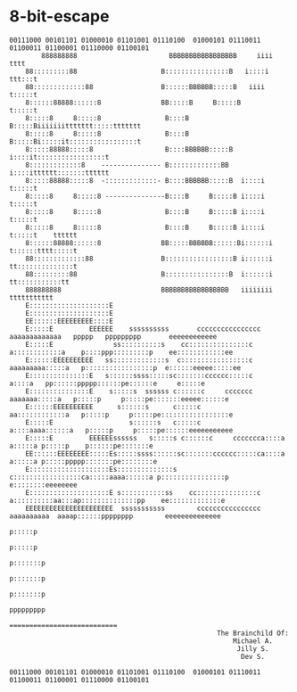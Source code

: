 # 8-bit-escape

	00111000 00101101 01000010 01101001 01110100  01000101 01110011 01100011 01100001 01110000 01100101
            888888888                       BBBBBBBBBBBBBBBBB     iiii          tttt
   		88:::::::::88                     B::::::::::::::::B   i::::i      ttt:::t                                                                                                         
 		88:::::::::::::88                 B::::::BBBBBB:::::B   iiii       t:::::t                                                                                                            
		8::::::88888::::::8               BB:::::B     B:::::B             t:::::t                                                                                                     
		8:::::8     8:::::8                B::::B     B:::::Biiiiiiittttttt:::::ttttttt             
		8:::::8     8:::::8                B::::B     B:::::Bi:::::it:::::::::::::::::t            
 		8:::::88888:::::8                  B::::BBBBBB:::::B  i::::it:::::::::::::::::t            
  		8:::::::::::::8    --------------- B:::::::::::::BB   i::::itttttt:::::::tttttt           
 		8:::::88888:::::8  -:::::::::::::- B::::BBBBBB:::::B  i::::i      t:::::t                 
		8:::::8     8:::::8 ---------------B::::B     B:::::B i::::i      t:::::t                 
		8:::::8     8:::::8                B::::B     B:::::B i::::i      t:::::t                                  
		8:::::8     8:::::8                B::::B     B:::::B i::::i      t:::::t    tttttt                
		8::::::88888::::::8               BB:::::BBBBBB::::::Bi::::::i     t::::::tttt:::::t              
 		88:::::::::::::88                 B:::::::::::::::::B i::::::i     tt::::::::::::::t     
   		88:::::::::88                     B::::::::::::::::B  i::::::i       tt:::::::::::tt        
     	888888888                         BBBBBBBBBBBBBBBBB   iiiiiiii         ttttttttttt
        E::::::::::::::::::::E                                                                                              
        E::::::::::::::::::::E                                                                                              
        EE::::::EEEEEEEEE::::E                                                                                              
        E:::::E         EEEEEE    ssssssssss       cccccccccccccccc  aaaaaaaaaaaaa   ppppp   ppppppppp       eeeeeeeeeeee    
        E:::::E               ss::::::::::s    cc:::::::::::::::c  a::::::::::::a    p::::ppp:::::::::p    ee::::::::::::ee  
        E::::::EEEEEEEEEE   ss:::::::::::::s  c:::::::::::::::::c  aaaaaaaaa:::::a   p:::::::::::::::::p  e::::::eeeee:::::ee
        E:::::::::::::::E   s::::::ssss:::::sc:::::::cccccc:::::c           a::::a   pp::::::ppppp::::::pe::::::e     e:::::e
        E:::::::::::::::E    s:::::s  ssssss c::::::c     ccccccc    aaaaaaa:::::a   p:::::p     p:::::pe:::::::eeeee::::::e
        E::::::EEEEEEEEEE      s::::::s      c:::::c               aa::::::::::::a   p:::::p     p:::::pe:::::::::::::::::e
        E:::::E                   s::::::s   c:::::c              a::::aaaa::::::a   p:::::p     p:::::pe::::::eeeeeeeeeee  
        E:::::E         EEEEEEssssss   s:::::s c::::::c     ccccccca::::a    a:::::a p:::::p    p::::::pe:::::::e           
        EE::::::EEEEEEEE:::::Es:::::ssss::::::sc:::::::cccccc:::::ca::::a    a:::::a p:::::ppppp:::::::pe::::::::e          
        E::::::::::::::::::::Es::::::::::::::s  c:::::::::::::::::ca:::::aaaa::::::a p::::::::::::::::p  e::::::::eeeeeeee  
        E::::::::::::::::::::E s:::::::::::ss    cc:::::::::::::::c a::::::::::aa:::ap::::::::::::::pp    ee:::::::::::::e  
        EEEEEEEEEEEEEEEEEEEEEE  sssssssssss        cccccccccccccccc  aaaaaaaaaa  aaaap::::::pppppppp        eeeeeeeeeeeeee  
                                                                                      p:::::p                                
                                                                                      p:::::p                                
                                                                                     p:::::::p                               
                                                                                     p:::::::p                               
                                                                                     p:::::::p                               
                                                                                     ppppppppp
                                                    ===========================
                                                        The Brainchild Of:
                                                            Michael A.
                                                             Jilly S.
                                                              Dev S.

    00111000 00101101 01000010 01101001 01110100  01000101 01110011 01100011 01100001 01110000 01100101